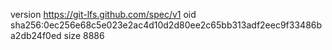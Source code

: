 version https://git-lfs.github.com/spec/v1
oid sha256:0ec256e68c5e023e2ac4d10d2d80ee2c65bb313adf2eec9f33486ba2db24f0ed
size 8886

